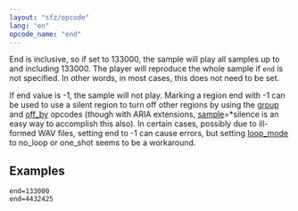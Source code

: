 ```yaml
---
layout: "sfz/opcode"
lang: "en"
opcode_name: "end"
---
```

End is inclusive, so if set to 133000, the sample will play all samples up to and
including 133000. The player will reproduce the whole sample if `end` is not specified.
In other words, in most cases, this does not need to be set.

If end value is -1, the sample will not play. Marking a region end with -1 can
be used to use a silent region to turn off other regions by using the [group](group)
and [off_by](off_by) opcodes (though with ARIA extensions,
[sample](sample)=*silence is an easy way to accomplish this also). In certain cases,
possibly due to ill-formed WAV files, setting end to -1 can cause errors, but setting
[loop_mode](loop_mode) to no_loop or one_shot seems to be a workaround.

## Examples

```
end=133000
end=4432425
```
